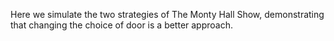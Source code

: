 Here we simulate the two strategies of The Monty Hall Show, demonstrating that changing the choice of door is a better approach.

